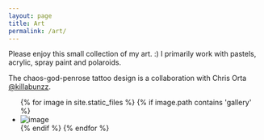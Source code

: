 ```yaml
---
layout: page
title: Art
permalink: /art/
---
```


Please enjoy this small collection of my art. :) I primarily work with pastels, acrylic, spray paint and polaroids. 

The chaos-god-penrose tattoo design is a collaboration with Chris Orta [@killabunzz](https://www.instagram.com/killabunzz/). 

<ul class="image-gallery">
  {% for image in site.static_files %}
      {% if image.path contains 'gallery' %}
          <li class="image-gallery-card">
            <img class="image-gallery-image" src="{{ site.baseurl }}{{ image.path }}" alt="image" />
          </li>
      {% endif %}
  {% endfor %}
</ul>
